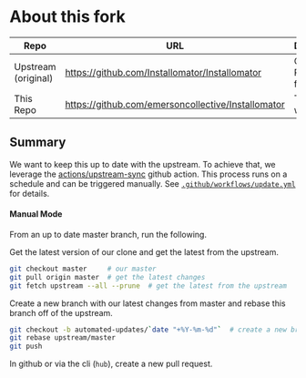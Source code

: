 # About this fork

| Repo                | URL                                                | Description             |
| ------------------- | -------------------------------------------------- | ----------------------- |
| Upstream (original) | https://github.com/Installomator/Installomator     | Original Repo we forked |
| This Repo           | https://github.com/emersoncollective/Installomator | The repo we modify      |

## Summary

We want to keep this up to date with the upstream. To achieve that, we leverage
the
[actions/upstream-sync](https://github.com/marketplace/actions/upstream-sync)
github action. This process runs on a schedule and can be triggered manually.
See [`.github/workflows/update.yml`](.github/workflows/update.yml) for details.

#### Manual Mode

From an up to date master branch, run the following.

Get the latest version of our clone and get the latest from the upstream.

```bash
git checkout master     # our master
git pull origin master  # get the latest changes
git fetch upstream --all --prune  # get the latest from the upstream
```

Create a new branch with our latest changes from master and rebase this branch
off of the upstream.

```bash
git checkout -b automated-updates/`date "+%Y-%m-%d"`  # create a new branch
git rebase upstream/master
git push
```

In github or via the cli (`hub`), create a new pull request.
